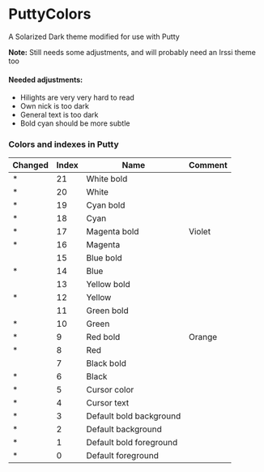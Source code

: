 PuttyColors
===========

A Solarized Dark theme modified for use with Putty

**Note:** Still needs some adjustments, and will probably need an Irssi theme too

#### Needed adjustments:
* Hilights are very very hard to read
* Own nick is too dark
* General text is too dark
* Bold cyan should be more subtle

### Colors and indexes in Putty

| Changed | Index | Name | Comment |
|---------|-------|------|---------|
| * | 21 | White bold ||
| * | 20 | White ||
| * | 19| Cyan bold ||
| * | 18 | Cyan  ||
| * | 17 | Magenta bold | Violet |
| * | 16 | Magenta  ||
|| 15 | Blue bold  ||
| * | 14 | Blue  ||
|| 13 | Yellow bold  ||
| * | 12 | Yellow  ||
|| 11 | Green bold  ||
| * | 10 | Green  ||
| * | 9 | Red bold  | Orange |
| * | 8 | Red ||
|| 7 | Black bold ||
| * | 6 | Black ||
| * | 5 | Cursor color ||
| * | 4 | Cursor text ||
| * | 3 | Default bold background ||
| * | 2 | Default background ||
| * | 1 | Default bold foreground ||
| * | 0 | Default foreground ||
